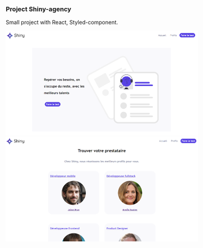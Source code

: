 ### Project Shiny-agency

Small project with React, Styled-component.


![home](https://github.com/fbergot/shiny-agency/blob/main/img_home.png)
![home](https://github.com/fbergot/shiny-agency/blob/main/img_profile.png)
